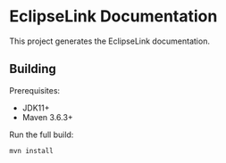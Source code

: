 EclipseLink Documentation
=================================

This project generates the EclipseLink documentation.

Building
--------

Prerequisites:

* JDK11+
* Maven 3.6.3+

Run the full build:

`mvn install`
